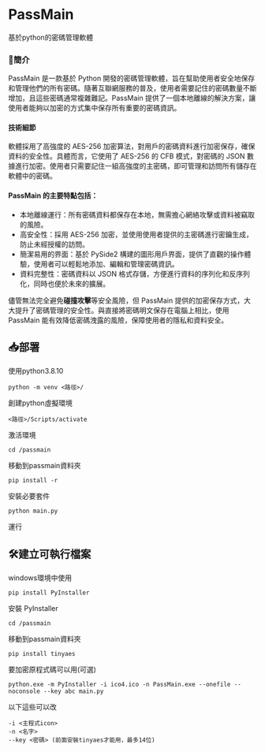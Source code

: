 # PassMain
基於python的密碼管理軟體

### 📝簡介
PassMain 是一款基於 Python 開發的密碼管理軟體，旨在幫助使用者安全地保存和管理他們的所有密碼。隨著互聯網服務的普及，使用者需要記住的密碼數量不斷增加，且這些密碼通常複雜難記。PassMain 提供了一個本地離線的解決方案，讓使用者能夠以加密的方式集中保存所有重要的密碼資訊。

#### 技術細節
軟體採用了高強度的 AES-256 加密算法，對用戶的密碼資料進行加密保存，確保資料的安全性。具體而言，它使用了 AES-256 的 CFB 模式，對密碼的 JSON 數據進行加密。使用者只需要記住一組高強度的主密碼，即可管理和訪問所有儲存在軟體中的密碼。

#### PassMain 的主要特點包括：

- 本地離線運行：所有密碼資料都保存在本地，無需擔心網絡攻擊或資料被竊取的風險。
- 高安全性：採用 AES-256 加密，並使用使用者提供的主密碼進行密鑰生成，防止未經授權的訪問。
- 簡潔易用的界面：基於 PySide2 構建的圖形用戶界面，提供了直觀的操作體驗，使用者可以輕鬆地添加、編輯和管理密碼資訊。
- 資料完整性：密碼資料以 JSON 格式存儲，方便進行資料的序列化和反序列化，同時也便於未來的擴展。

儘管無法完全避免**碰撞攻擊**等安全風險，但 PassMain 提供的加密保存方式，大大提升了密碼管理的安全性。與直接將密碼明文保存在電腦上相比，使用 PassMain 能有效降低密碼洩露的風險，保障使用者的隱私和資料安全。
## 📥部署

使用python3.8.10

```python -m venv <路徑>/```

創建python虛擬環境

```<路徑>/Scripts/activate```

激活環境

```cd /passmain```

移動到passmain資料夾

```pip install -r ```

安裝必要套件

```python main.py```

運行

## 🛠️建立可執行檔案

windows環境中使用

```pip install PyInstaller```

安裝 PyInstaller

```cd /passmain```

移動到passmain資料夾

```pip install tinyaes```

要加密原程式碼可以用(可選)

```python.exe -m PyInstaller -i ico4.ico -n PassMain.exe --onefile --noconsole --key abc main.py```

以下這些可以改

``` 
-i <主程式icon>
-n <名字>
--key <密碼> (前面安裝tinyaes才能用，最多14位)
```
